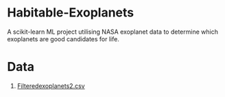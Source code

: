 # Habitable-Exoplanets
A scikit-learn ML project utilising NASA exoplanet data to determine which exoplanets are good candidates for life.

# Data

1. [Filteredexoplanets2.csv](Filteredexoplanets2.csv)

